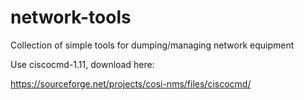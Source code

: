 # network-tools
Collection of simple tools for dumping/managing network equipment

Use ciscocmd-1.11, download here:

https://sourceforge.net/projects/cosi-nms/files/ciscocmd/ 
